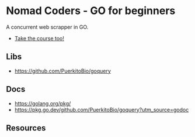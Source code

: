 # Nomad Coders - GO for beginners

A concurrent web scrapper in GO.

- [Take the course too!](https://nomadcoders.co/go-for-beginners/lobby)

## Libs

- https://github.com/PuerkitoBio/goquery

## Docs

- https://golang.org/pkg/
- https://pkg.go.dev/github.com/PuerkitoBio/goquery?utm_source=godoc

## Resources
